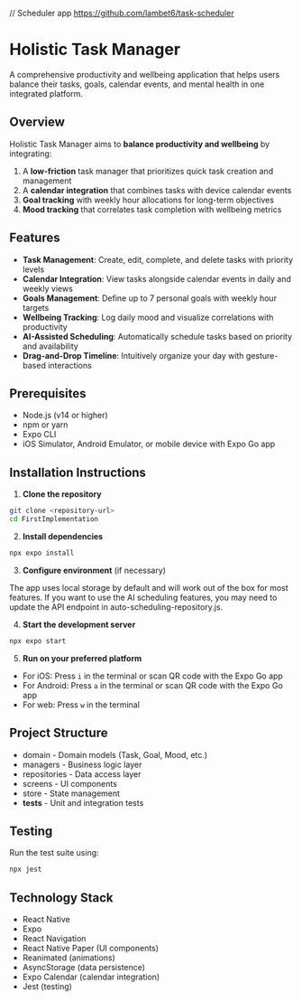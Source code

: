 // Scheduler app
https://github.com/lambet6/task-scheduler


# Holistic Task Manager

A comprehensive productivity and wellbeing application that helps users balance their tasks, goals, calendar events, and mental health in one integrated platform.

## Overview

Holistic Task Manager aims to **balance productivity and wellbeing** by integrating:

1. A **low-friction** task manager that prioritizes quick task creation and management
2. A **calendar integration** that combines tasks with device calendar events
3. **Goal tracking** with weekly hour allocations for long-term objectives
4. **Mood tracking** that correlates task completion with wellbeing metrics

## Features

- **Task Management**: Create, edit, complete, and delete tasks with priority levels
- **Calendar Integration**: View tasks alongside calendar events in daily and weekly views
- **Goals Management**: Define up to 7 personal goals with weekly hour targets
- **Wellbeing Tracking**: Log daily mood and visualize correlations with productivity
- **AI-Assisted Scheduling**: Automatically schedule tasks based on priority and availability
- **Drag-and-Drop Timeline**: Intuitively organize your day with gesture-based interactions

## Prerequisites

- Node.js (v14 or higher)
- npm or yarn
- Expo CLI
- iOS Simulator, Android Emulator, or mobile device with Expo Go app

## Installation Instructions

1. **Clone the repository**

```bash
git clone <repository-url>
cd FirstImplementation
```

2. **Install dependencies**

```bash
npx expo install
```

3. **Configure environment** (if necessary)

The app uses local storage by default and will work out of the box for most features. 
If you want to use the AI scheduling features, you may need to update the API endpoint in auto-scheduling-repository.js.

4. **Start the development server**

```bash
npx expo start
```

5. **Run on your preferred platform**

- For iOS: Press `i` in the terminal or scan QR code with the Expo Go app
- For Android: Press `a` in the terminal or scan QR code with the Expo Go app
- For web: Press `w` in the terminal

## Project Structure

- domain - Domain models (Task, Goal, Mood, etc.)
- managers - Business logic layer
- repositories - Data access layer
- screens - UI components
- store - State management
- __tests__ - Unit and integration tests

## Testing

Run the test suite using:

```bash
npx jest
```

## Technology Stack

- React Native
- Expo
- React Navigation
- React Native Paper (UI components)
- Reanimated (animations)
- AsyncStorage (data persistence)
- Expo Calendar (calendar integration)
- Jest (testing)
